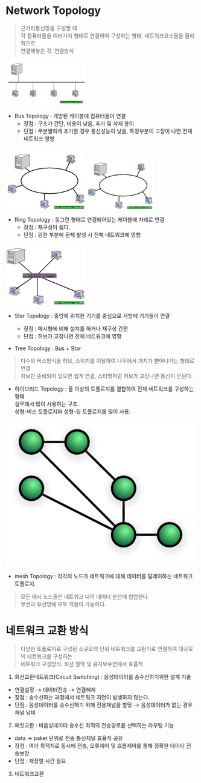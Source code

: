 # Network Topology 

> 근거리통신망을 구성할 때   
각 컴퓨터들을 여러가지 형태로 연결하여 구성하는 형태, 네트워크요소들을 물리적으로   
연결해놓은 것. 연결방식

![Bus Topology](../img/BusTopology.jpeg)
* Bus Topology : 개방된 케이블에 컴퓨터들이 연결
  * 장점 : 구조가 간단, 비용이 낮음, 추가 및 삭제 용이
  * 단점 : 무분별하게 추가할 경우 통신성능이 낮음, 특정부분이 고장이 나면 전체 네트워크 영향

![Ring Toplogy](../img/RingTopology.jpeg "링 토폴로지")
<img src="../img/RingTopology.jpeg" width="35%" height="35%"/>
* Ring Topology : 동그란 형태로 연결되어있는 케이블에 차례로 연결
  * 장점 : 재구성이 쉽다.
  * 단점 : 링한 부분에 문제 발생 시 전체 네트워크에 영향

![Star Topology](../img/StarTopology.jpeg)
* Star Topology : 중앙에 위치한 기기를 중심으로 사방에 기기들이 연결
  * 장점 : 메시형에 비해 설치를 하거나 재구성 간편
  * 단점 : 허브가 고장나면 전체 네트워크에 영향

* Tree Topology : Bus + Star 
> 다수의 버스방식을 허브, 스위치를 이용하여 나무에서 가지가 뻗어나가는 형태로 연결  
허브만 준비되어 있으면 쉽게 연결, 스타형처럼 허브가 고장나면 통신이 안된다.

* 하이브리드 Topology : 둘 이상의 토폴로지를 결합하여 전체 네트워크를 구성하는 형태  
실무에서 많이 사용하는 구조.  
성형-버스 토폴로지와 성형-링 토폴로지를 많이 사용.

![Mesh Topology](../img/NetworkTopology-Mesh.svg)
* mesh Topology : 각각의 노드가 네트워크에 대해 데이터를 릴레이하는 네트워크 토폴로지.
> 모든 메시 노드들은 네트워크 내의 데이터 분산에 협업한다.  
무선과 유선망에 모두 적용이 가능하다.

# 네트워크 교환 방식 

> 다양한 토폴로지로 구성된 소규모의 단위 네트워크를 교환기로 연결하여 대규모의 네트워크를 구성하는   
네트워크 구성방식. 회선 절약 및 유지보수면에서 효율적

1. 회선교환네트워크(Circuit Switching) : 음성데이터를 송수신하기위한 설계 기술
  + 연결설정 -> 데이터전송 -> 연결해제
  + 장점 : 송수신하는 과정에서 네트워크 지연이 발생하지 않는다.
  + 단점 : 음성데이터를 송수신하기 위해 전용채널을 할당 -> 음성데이터가 없는 경우 채널 낭비

2. 패킷교환 : 비음성데이터 송수신 최적의 전송경로를 선택하는 라우팅 기능
  + data -> paket 단위로 전송 통신채널 효율적 공유
  + 장점 : 여러 목적지로 동시에 전송, 오류제어 및 흐름제어를 통해 정확한 데이터 전송보장
  + 단점 : 재정렬 시간 필요

3. 네트워크교환

